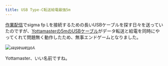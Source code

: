 ```yaml
---
title: USB Type-C転送給電最強5m
---
```

[作業配信](https://www.youtube.com/c/r7kamura)でsigma fp Lを接続するための長いUSBケーブルを探す日々を送っていたのですが、[Yottamasterの5mのUSBケーブル](https://www.amazon.co.jp/dp/B09Y1BY75P)がデータ転送と給電を同時にやってくれて問題無く動作したため、無事エンドゲームとなりました。

![](https://lh6.googleusercontent.com/0fzzrc2480tRI0-LP_DA8ZXbKFCNeyszS123Hdr4if9I88aUtccTz2wP2w1Ras5PiANw2akeKuwXZW6Broej9aT-KKtn6ngVgxmI7cqZYIQeizs3B1EZ_1acExW_4mLEaM0B2kh6er2w5Sy43598oYfivxqIL6NqItRjNmpXlGvrDVGedcixkaLkTA "ɹǝʇsɐɯɐʇʇo⅄")

Yottamaster、いい名前ですね。

